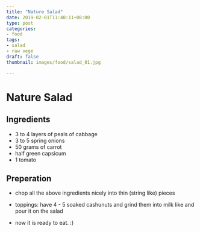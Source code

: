 ```yaml
---
title: "Nature Salad"
date: 2019-02-01T11:40:11+08:00
type: post
categories:
- food
tags:
- salad
- raw vege
draft: false
thumbnail: images/food/salad_01.jpg

---
```


# Nature Salad


## Ingredients

* 3 to 4 layers of peals of cabbage
* 3 to 5 spring onions
* 50 grams of carrot
* half green capsicum
* 1 tomato
 
## Preperation 

* chop all the above ingredients nicely into thin (string like) pieces

* toppings: have 4 - 5 soaked cashunuts and grind them into milk like and pour it on the salad

* now it is ready to eat. :)


